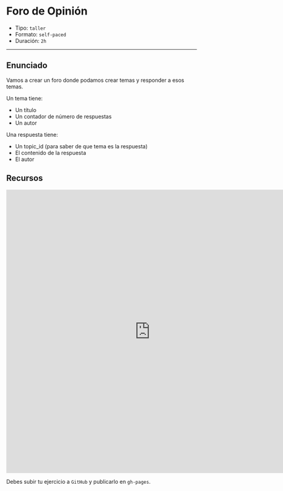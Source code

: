 # Foro de Opinión

- Tipo: `taller`
- Formato: `self-paced`
- Duración: `2h`

***

## Enunciado

Vamos a crear un foro donde podamos crear temas y responder a esos temas.

Un tema tiene:

- Un título
- Un contador de número de respuestas
- Un autor

Una respuesta tiene:

- Un topic_id (para saber de que tema es la respuesta)
- El contenido de la respuesta
- El autor

## Recursos

<iframe
  src="https://docs.google.com/presentation/d/e/2PACX-1vTyxtk13Odw3QHMQQFphnmql4t670H4Ih2tIT57-LSi9T0-HCCrh_y_HOhPazdhZt0gFSL8FfZLcyLQ/embed?start=false&loop=false&delayms=5000"
  frameborder="0"
  width="760"
  height="749"
  allowfullscreen="true"
  mozallowfullscreen="true"
  webkitallowfullscreen="true"></iframe>

Debes subir tu ejercicio a `GitHub` y publicarlo en `gh-pages`.
